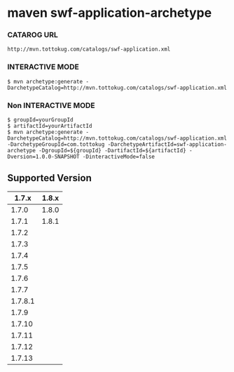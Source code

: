 maven swf-application-archetype
====

### CATAROG URL

    http://mvn.tottokug.com/catalogs/swf-application.xml
 

### INTERACTIVE MODE
    $ mvn archetype:generate -DarchetypeCatalog=http://mvn.tottokug.com/catalogs/swf-application.xml
    
### Non INTERACTIVE MODE
    $ groupId=yourGroupId
    $ artifactId=yourArtifactId
    $ mvn archetype:generate -DarchetypeCatalog=http://mvn.tottokug.com/catalogs/swf-application.xml  -DarchetypeGroupId=com.tottokug -DarchetypeArtifactId=swf-application-archetype -DgroupId=${groupId} -DartifactId=${artifactId} -Dversion=1.0.0-SNAPSHOT -DinteractiveMode=false


## Supported Version
|1.7.x|1.8.x|
|---|---|
|1.7.0|1.8.0|
|1.7.1|1.8.1|
|1.7.2||
|1.7.3||
|1.7.4||
|1.7.5||
|1.7.6||
|1.7.7||
|1.7.8.1||
|1.7.9||
|1.7.10||
|1.7.11||
|1.7.12||
|1.7.13||


